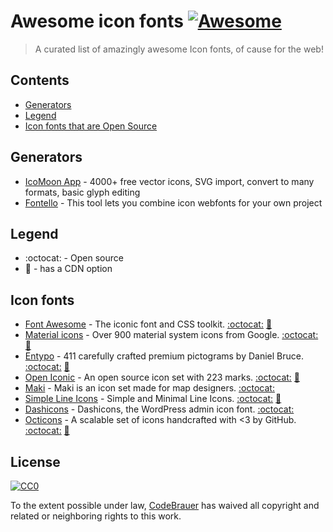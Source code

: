 # Awesome icon fonts [![Awesome](https://cdn.rawgit.com/sindresorhus/awesome/d7305f38d29fed78fa85652e3a63e154dd8e8829/media/badge.svg)](https://github.com/sindresorhus/awesome)
> A curated list of amazingly awesome Icon fonts, of cause for the web!

## Contents

- [Generators](#generators)
- [Legend](#legend)
- [Icon fonts that are Open Source](#icon-fonts-that-are-open-source)


## Generators

- [IcoMoon App](https://icomoon.io/app) - 4000+ free vector icons, SVG import, convert to many formats, basic glyph editing
- [Fontello](http://fontello.com/) - This tool lets you combine icon webfonts for your own project

## Legend

- :octocat: - Open source
- :rocket: - has a CDN option

## Icon fonts

- [Font Awesome](http://fontawesome.io/) - The iconic font and CSS toolkit. [:octocat:](https://github.com/FortAwesome/Font-Awesome) [:rocket:](https://cdnjs.com/libraries/font-awesome)
- [Material icons](https://material.io/icons/) - Over 900 material system icons from Google. [:octocat:](https://github.com/google/material-design-icons) [:rocket:](http://google.github.io/material-design-icons/#icon-font-for-the-web)
- [Entypo](http://www.entypo.com/) - 411 carefully crafted premium pictograms by Daniel Bruce. [:octocat:](https://github.com/danielbruce/entypo) [:rocket:](https://cdnjs.com/libraries/entypo)
- [Open Iconic](https://useiconic.com/open) - An open source icon set with 223 marks. [:octocat:](https://github.com/iconic/open-iconic) [:rocket:](https://cdnjs.com/libraries/open-iconic)
- [Maki](https://www.mapbox.com/maki-icons/) - Maki is an icon set made for map designers. [:octocat:](https://github.com/mapbox/maki)
- [Simple Line Icons](http://simplelineicons.com/) - Simple and Minimal Line Icons. [:octocat:](https://github.com/thesabbir/simple-line-icons/) [:rocket:](https://cdnjs.com/libraries/simple-line-icons)
- [Dashicons](https://developer.wordpress.org/resource/dashicons/) - Dashicons, the WordPress admin icon font. [:octocat:](https://github.com/WordPress/dashicons)
- [Octicons](https://octicons.github.com/) - A scalable set of icons handcrafted with <3 by GitHub. [:octocat:](https://github.com/primer/octicons) [:rocket:](https://cdnjs.com/libraries/octicons)


## License

[![CC0](http://mirrors.creativecommons.org/presskit/buttons/88x31/svg/cc-zero.svg)](https://creativecommons.org/publicdomain/zero/1.0/)

To the extent possible under law, [CodeBrauer](https://github.com/CodeBrauer) has waived all copyright and related or neighboring rights to this work.
